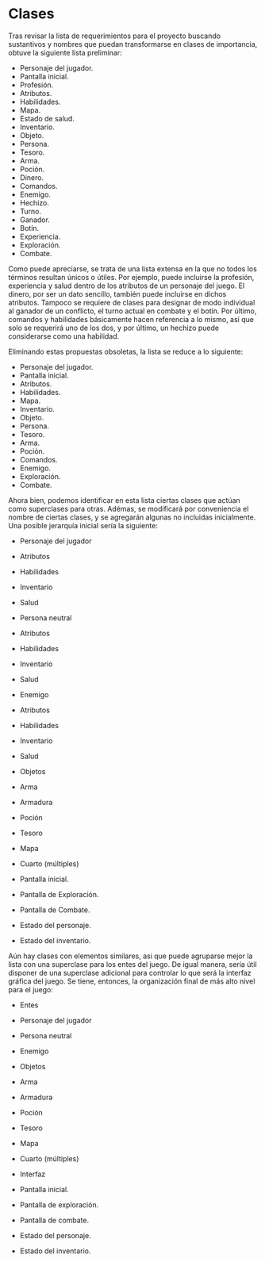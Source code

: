 **Clases**
========	
Tras revisar la lista de requerimientos para el proyecto buscando sustantivos y nombres que puedan transformarse en clases de importancia, obtuve la siguiente lista preliminar:

* Personaje del jugador. 
* Pantalla inicial.
* Profesión.
* Atributos.
* Habilidades.
* Mapa.
* Estado de salud.
* Inventario.
* Objeto.
* Persona.
* Tesoro.
* Arma.
* Poción.
* Dinero.
* Comandos.
* Enemigo.
* Hechizo.
* Turno.
* Ganador.
* Botín.
* Experiencia.
* Exploración.
* Combate.

Como puede apreciarse, se trata de una lista extensa en la que no todos los términos resultan únicos o útiles. Por ejemplo, puede incluirse la profesión, experiencia y salud dentro de los atributos de un personaje del juego. El dinero, por ser un dato sencillo, también puede incluirse en dichos atributos. Tampoco se requiere de clases para designar de modo individual al ganador de un conflicto, el turno actual en combate y el botín. Por último, comandos y habilidades básicamente hacen referencia a lo mismo, así que solo se requerirá uno de los dos, y por último, un hechizo puede considerarse como una habilidad. 

Eliminando estas propuestas obsoletas, la lista se reduce a lo siguiente:

* Personaje del jugador. 
* Pantalla inicial.
* Atributos.
* Habilidades.
* Mapa.
* Inventario.
* Objeto.
* Persona.
* Tesoro.
* Arma. 
* Poción.
* Comandos.
* Enemigo.
* Exploración.
* Combate.

Ahora bien, podemos identificar en esta lista ciertas clases que actúan como superclases para otras. Adémas, se modificará por conveniencia el nombre de ciertas clases, y se agregarán algunas no incluidas inicialmente. Una posible jerarquía inicial sería la siguiente:

* Personaje del jugador
 * Atributos
 * Habilidades
 * Inventario  
 * Salud

* Persona neutral
 * Atributos
 * Habilidades
 * Inventario  
 * Salud

* Enemigo
 * Atributos
 * Habilidades
 * Inventario  
 * Salud

* Objetos
 * Arma
 * Armadura
 * Poción
 * Tesoro
 
* Mapa
 * Cuarto (múltiples)

* Pantalla inicial.
* Pantalla de Exploración.
* Pantalla de Combate.
* Estado del personaje.
* Estado del inventario.

Aún hay clases con elementos similares, asi que puede agruparse mejor la lista con una superclase para los entes del juego. De igual manera, sería útil disponer de una superclase adicional para controlar lo que será la interfaz gráfica del juego. Se tiene, entonces, la organización final de más alto nivel para el juego:

* Entes
 * Personaje del jugador 
 * Persona neutral
 * Enemigo

* Objetos
 * Arma
 * Armadura
 * Poción
 * Tesoro

* Mapa
 * Cuarto (múltiples)

* Interfaz
 * Pantalla inicial.
 * Pantalla de exploración.
 * Pantalla de combate.
 * Estado del personaje.
 * Estado del inventario.